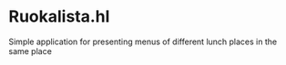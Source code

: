 # Ruokalista.hl

Simple application for presenting menus of different lunch places in the same place
